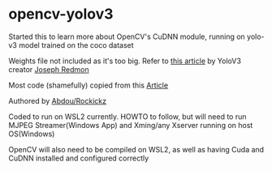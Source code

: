 # opencv-yolov3
Started this to learn more about OpenCV's CuDNN module, running on yolo-v3 model trained on the coco dataset

Weights file not included as it's too big. Refer to [this article](https://pjreddie.com/darknet/yolo/) by YoloV3 creator [Joseph Redmon](https://pjreddie.com/)

Most code (shamefully) copied from this [Article](https://www.thepythoncode.com/article/yolo-object-detection-with-opencv-and-pytorch-in-python)

Authored by [Abdou/Rockickz](https://github.com/x4nth055)

Coded to run on WSL2 currently. HOWTO to follow, but will need to run MJPEG Streamer(Windows App) and Xming/any Xserver running on host OS(Windows)

OpenCV will also need to be compiled on WSL2, as well as having Cuda and CuDNN installed and configured correctly